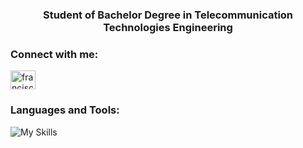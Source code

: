 <h3 align="center">Student of Bachelor Degree in Telecommunication Technologies Engineering</h3>

<h3 align="left">Connect with me:</h3>
<p align="left">
<a href="https://linkedin.com/in/franciscogonzalezcastro" target="blank"><img align="center" src="https://raw.githubusercontent.com/rahuldkjain/github-profile-readme-generator/master/src/images/icons/Social/linked-in-alt.svg" alt="franciscogonzalezcastro" height="30" width="40" /></a>
</p>

<h3 align="left">Languages and Tools:</h3>

![My Skills](https://skillicons.dev/icons?i=linux,bash,py,c,arduino,raspberrypi,java,matlab,octave,vscode)
